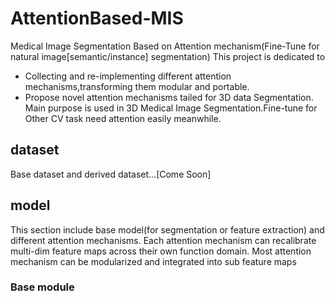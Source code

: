 # AttentionBased-MIS
Medical Image Segmentation Based on Attention mechanism(Fine-Tune for natural image[semantic/instance] segmentation)
This project is dedicated to 
- Collecting and re-implementing different attention mechanisms,transforming them modular and portable.
- Propose novel attention mechanisms tailed for 3D data Segmentation.
Main purpose is used in 3D Medical Image Segmentation.Fine-tune for Other CV task need attention easily meanwhile.

## dataset
Base dataset and derived dataset...[Come Soon]



## model
This section include base model(for segmentation or feature extraction) and different attention mechanisms.
Each attention mechanism can recalibrate multi-dim feature maps across their own function domain.
Most attention mechanism can be modularized and integrated into sub feature maps 



### Base module








